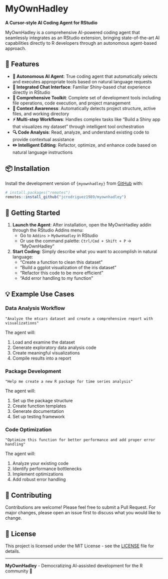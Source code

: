 
<!-- README.md is generated from README.Rmd. Please edit that file -->

# MyOwnHadley

**A Cursor-style AI Coding Agent for RStudio**

MyOwnHadley is a comprehensive AI-powered coding agent that seamlessly
integrates as an RStudio extension, bringing state-of-the-art AI
capabilities directly to R developers through an autonomous agent-based
approach.

## 🚀 Features

- **🤖 Autonomous AI Agent**: True coding agent that automatically
  selects and executes appropriate tools based on natural language
  requests
- **💬 Integrated Chat Interface**: Familiar Shiny-based chat experience
  directly in RStudio
- **🔧 Comprehensive Toolkit**: Complete set of development tools
  including file operations, code execution, and project management
- **🎯 Context Awareness**: Automatically detects project structure,
  active files, and working directory
- **⚡ Multi-step Workflows**: Handles complex tasks like “Build a Shiny
  app that visualizes my dataset” through intelligent tool orchestration
- **🔍 Code Analysis**: Read, analyze, and understand existing code to
  provide contextual assistance
- **✏️ Intelligent Editing**: Refactor, optimize, and enhance code based
  on natural language instructions

## 📦 Installation

Install the development version of `{myownhadley}` from
[GitHub](https://github.com/jcrodriguez1989/myownhadley) with:

``` r
# install.packages("remotes")
remotes::install_github("jcrodriguez1989/myownhadley")
```

## 🎯 Getting Started

1.  **Launch the Agent**: After installation, open the MyOwnHadley addin
    through the RStudio Addins menu:
    - Go to `Addins` \> `MyOwnHadley` in RStudio
    - Or use the command palette: `Ctrl/Cmd + Shift + P` → “MyOwnHadley”
2.  **Start Coding**: Simply describe what you want to accomplish in
    natural language:
    - “Create a function to clean this dataset”
    - “Build a ggplot visualization of the iris dataset”
    - “Refactor this code to be more efficient”
    - “Add error handling to my function”

## 💡 Example Use Cases

### Data Analysis Workflow

    "Analyze the mtcars dataset and create a comprehensive report with visualizations"

The agent will:

1.  Load and examine the dataset
2.  Generate exploratory data analysis code
3.  Create meaningful visualizations
4.  Compile results into a report

### Package Development

    "Help me create a new R package for time series analysis"

The agent will:

1.  Set up the package structure
2.  Create function templates
3.  Generate documentation
4.  Set up testing framework

### Code Optimization

    "Optimize this function for better performance and add proper error handling"

The agent will:

1.  Analyze your existing code
2.  Identify performance bottlenecks
3.  Implement optimizations
4.  Add robust error handling

## 🤝 Contributing

Contributions are welcome! Please feel free to submit a Pull Request.
For major changes, please open an issue first to discuss what you would
like to change.

## 📄 License

This project is licensed under the MIT License - see the
[LICENSE](LICENSE) file for details.

------------------------------------------------------------------------

**MyOwnHadley** - Democratizing AI-assisted development for the R
community 🎉
